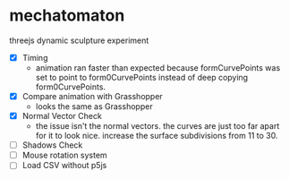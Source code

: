 # mechatomaton
 threejs dynamic sculpture experiment

- [x] Timing
  - animation ran faster than expected because formCurvePoints was set to point to form0CurvePoints instead of deep copying form0CurvePoints.
- [x] Compare animation with Grasshopper
  - looks the same as Grasshopper
- [x] Normal Vector Check
  - the issue isn't the normal vectors. the curves are just too far apart for it to look nice. increase the surface subdivisions from 11 to 30.
- [ ] Shadows Check
- [ ] Mouse rotation system
- [ ] Load CSV without p5js